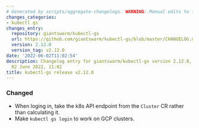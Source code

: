 ```yaml
---
# Generated by scripts/aggregate-changelogs. WARNING: Manual edits to this files will be overwritten.
changes_categories:
- kubectl gs
changes_entry:
  repository: giantswarm/kubectl-gs
  url: https://github.com/giantswarm/kubectl-gs/blob/master/CHANGELOG.md#2120---2022-06-02
  version: 2.12.0
  version_tag: v2.12.0
date: '2022-06-02T11:02:54'
description: Changelog entry for giantswarm/kubectl-gs version 2.12.0, published on
  02 June 2022, 11:02
title: kubectl-gs release v2.12.0
---
```


### Changed
- When loging in, take the k8s API endpoint from the `Cluster` CR rather than calculating it.
- Make `kubectl gs login` to work on GCP clusters.

